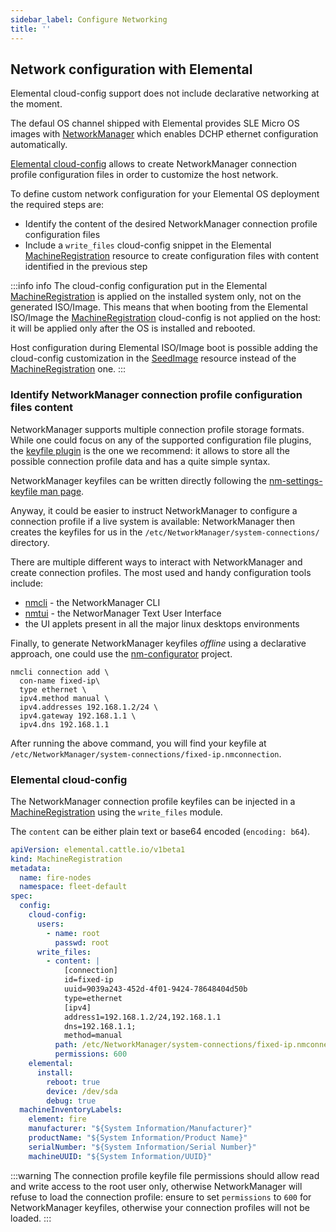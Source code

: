 ```yaml
---
sidebar_label: Configure Networking
title: ''
---
```


<head>
  <link rel="canonical" href="https://elemental.docs.rancher.com/networking"/>
</head>


## Network configuration with Elemental

Elemental cloud-config support does not include declarative networking at the moment.

The defaul OS channel shipped with Elemental provides SLE Micro OS images with [NetworkManager](https://networkmanager.dev) which enables DCHP ethernet configuration automatically.

[Elemental cloud-config](cloud-config-reference) allows to create NetworkManager connection profile configuration files in order to customize the host network.

To define custom network configuration for your Elemental OS deployment the required steps are:
* Identify the content of the desired NetworkManager connection profile configuration files
* Include a `write_files` cloud-config snippet in the Elemental [MachineRegistration](machineregistration-reference) resource to create configuration files with content identified in the previous step

:::info info
The cloud-config configuration put in the Elemental [MachineRegistration](machineregistration-reference) is applied on the installed system only, not on the generated ISO/Image.
This means that when booting from the Elemental ISO/Image the [MachineRegistration](machineregistration-reference) cloud-config is not applied on the host: it will be applied only after the OS is installed and rebooted.

Host configuration during Elemental ISO/Image boot is possible adding the cloud-config customization in the [SeedImage](seedimage-reference) resource instead of the [MachineRegistration](machineregistration-reference) one.
:::

### Identify NetworkManager connection profile configuration files content
NetworkManager supports multiple connection profile storage formats.
While one could focus on any of the supported configuration file plugins, the [keyfile plugin](https://networkmanager.dev/docs/api/latest/nm-settings-keyfile.html) is the one we recommend: it allows to store all the possible connection profile data and has a quite simple syntax.

NetworkManager keyfiles can be written directly following the [nm-settings-keyfile man page](https://networkmanager.dev/docs/api/latest/nm-settings-keyfile.html).

Anyway, it could be easier to instruct NetworkManager to configure a connection profile if a live system is available: NetworkManager then creates the keyfiles for us in the `/etc/NetworkManager/system-connections/` directory.

There are multiple different ways to interact with NetworkManager and create connection profiles. The most used and handy configuration tools include:
* [nmcli](https://networkmanager.dev/docs/api/latest/nmcli.html) - the NetworkManager CLI
* [nmtui](https://networkmanager.dev/docs/api/latest/nmtui.html) - the NetworManager Text User Interface
* the UI applets present in all the major linux desktops environments

Finally, to generate NetworkManager keyfiles _offline_ using a declarative approach, one could use the [nm-configurator](https://github.com/suse-edge/nm-configurator) project.

```shell title="Example: generate a static IPv4 ethernet connection porfile with nmcli" showLineNumbers
nmcli connection add \
  con-name fixed-ip\
  type ethernet \
  ipv4.method manual \
  ipv4.addresses 192.168.1.2/24 \
  ipv4.gateway 192.168.1.1 \
  ipv4.dns 192.168.1.1
```
After running the above command, you will find your keyfile at
`/etc/NetworkManager/system-connections/fixed-ip.nmconnection`.

### Elemental cloud-config
The NetworkManager connection profile keyfiles can be injected in a [MachineRegistration](machineregistration-reference) using the `write_files` module.

The `content` can be either plain text or base64 encoded (`encoding: b64`).

```yaml title="Example: MachineRegistration with static IPv4 ethernet connection profile" showLineNumbers
apiVersion: elemental.cattle.io/v1beta1
kind: MachineRegistration
metadata:
  name: fire-nodes
  namespace: fleet-default
spec:
  config:
    cloud-config:
      users:
        - name: root
          passwd: root
      write_files:
        - content: |
            [connection]
            id=fixed-ip
            uuid=9039a243-452d-4f01-9424-78648404d50b
            type=ethernet
            [ipv4]
            address1=192.168.1.2/24,192.168.1.1
            dns=192.168.1.1;
            method=manual
          path: /etc/NetworkManager/system-connections/fixed-ip.nmconnection
          permissions: 600
    elemental:
      install:
        reboot: true
        device: /dev/sda
        debug: true
  machineInventoryLabels:
    element: fire
    manufacturer: "${System Information/Manufacturer}"
    productName: "${System Information/Product Name}"
    serialNumber: "${System Information/Serial Number}"
    machineUUID: "${System Information/UUID}"
```
:::warning
The connection profile keyfile file permissions should allow read and write access to the root user only, otherwise NetworkManager will refuse to load the connection profile: ensure to set `permissions` to `600` for NetworkManager keyfiles, otherwise your connection profiles will not be loaded.
:::
